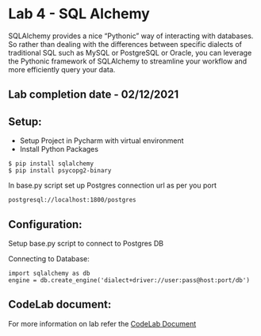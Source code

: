 # Lab 4 - SQL Alchemy

SQLAlchemy provides a nice “Pythonic” way of interacting with databases. So rather than dealing with the differences between specific dialects of traditional SQL such as MySQL or PostgreSQL or Oracle, you can leverage the Pythonic framework of SQLAlchemy to streamline your workflow and more efficiently query your data. 


## Lab completion date - 02/12/2021

## Setup:

- Setup Project in Pycharm with virtual environment
- Install Python Packages
```
$ pip install sqlalchemy 
$ pip install psycopg2-binary 
```
In base.py script set up Postgres connection url as per you port 
```
postgresql://localhost:1800/postgres
```

## Configuration:
Setup base.py script to connect to Postgres DB

Connecting to Database:
```
import sqlalchemy as db
engine = db.create_engine('dialect+driver://user:pass@host:port/db')
```

## CodeLab document:  
For more information on lab refer the [CodeLab Document](https://codelabs-preview.appspot.com/?file_id=1W2rSmS3Xvj2T2jowlxd-dWCOLhdimBsIhjftX0pfxu8#0)
